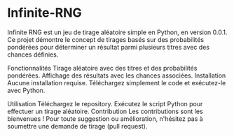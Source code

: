 # Infinite-RNG

Infinite RNG est un jeu de tirage aléatoire simple en Python, en version 0.0.1. Ce projet démontre le concept de tirages basés sur des probabilités pondérées pour déterminer un résultat parmi plusieurs titres avec des chances définies.

Fonctionnalités
Tirage aléatoire avec des titres et des probabilités pondérées.
Affichage des résultats avec les chances associées.
Installation
Aucune installation requise. Téléchargez simplement le code et exécutez-le avec Python.

Utilisation
Téléchargez le repository.
Exécutez le script Python pour effectuer un tirage aléatoire.
Contribution
Les contributions sont les bienvenues ! Pour toute suggestion ou amélioration, n'hésitez pas à soumettre une demande de tirage (pull request).

